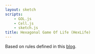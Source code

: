 ```yaml
---
layout: sketch
scripts: 
    - GOL.js
    - Cell.js
    - sketch.js
title: Hexagonal Game Of Life (HexLife)
---
```



Based on rules defined in this [blog](https://www.gamedev.net/blogs/entry/2261919-is-there-a-hexagonal-analog-of-conways-game-of-life/).
